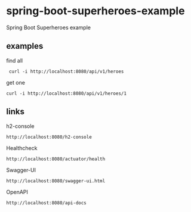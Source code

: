 # spring-boot-superheroes-example
Spring Boot Superheroes example

## examples

find all
   
     curl -i http://localhost:8080/api/v1/heroes

get one
    
    curl -i http://localhost:8080/api/v1/heroes/1

## links

h2-console

    http://localhost:8080/h2-console

Healthcheck

    http://localhost:8080/actuator/health

Swagger-UI
        
    http://localhost:8080/swagger-ui.html

OpenAPI
    
    http://localhost:8080/api-docs
